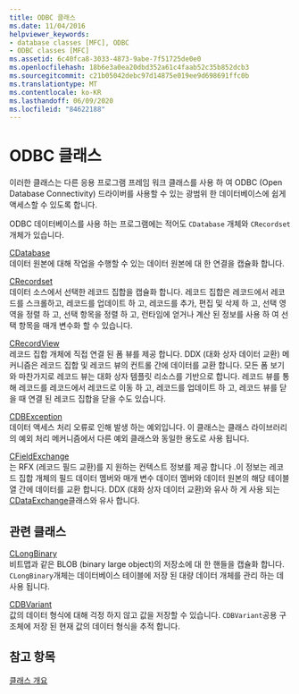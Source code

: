 ```yaml
---
title: ODBC 클래스
ms.date: 11/04/2016
helpviewer_keywords:
- database classes [MFC], ODBC
- ODBC classes [MFC]
ms.assetid: 6c40fca8-3033-4873-9abe-7f51725de0e0
ms.openlocfilehash: 18b6e3a0ea20dbd352a61c4faab52c35b852dcb3
ms.sourcegitcommit: c21b05042debc97d14875e019ee9d698691ffc0b
ms.translationtype: MT
ms.contentlocale: ko-KR
ms.lasthandoff: 06/09/2020
ms.locfileid: "84622188"
---
```

# <a name="odbc-classes"></a>ODBC 클래스

이러한 클래스는 다른 응용 프로그램 프레임 워크 클래스를 사용 하 여 ODBC (Open Database Connectivity) 드라이버를 사용할 수 있는 광범위 한 데이터베이스에 쉽게 액세스할 수 있도록 합니다.

ODBC 데이터베이스를 사용 하는 프로그램에는 적어도 `CDatabase` 개체와 `CRecordset` 개체가 있습니다.

[CDatabase](reference/cdatabase-class.md)<br/>
데이터 원본에 대해 작업을 수행할 수 있는 데이터 원본에 대 한 연결을 캡슐화 합니다.

[CRecordset](reference/crecordset-class.md)<br/>
데이터 소스에서 선택한 레코드 집합을 캡슐화 합니다. 레코드 집합은 레코드에서 레코드를 스크롤하고, 레코드를 업데이트 하 고, 레코드를 추가, 편집 및 삭제 하 고, 선택 영역을 정렬 하 고, 선택 항목을 정렬 하 고, 런타임에 얻거나 계산 된 정보를 사용 하 여 선택 항목을 매개 변수화 할 수 있습니다.

[CRecordView](reference/crecordview-class.md)<br/>
레코드 집합 개체에 직접 연결 된 폼 뷰를 제공 합니다. DDX (대화 상자 데이터 교환) 메커니즘은 레코드 집합 및 레코드 뷰의 컨트롤 간에 데이터를 교환 합니다. 모든 폼 보기와 마찬가지로 레코드 뷰는 대화 상자 템플릿 리소스를 기반으로 합니다. 레코드 뷰를 통해 레코드를 레코드에서 레코드로 이동 하 고, 레코드를 업데이트 하 고, 레코드 뷰를 닫을 때 연결 된 레코드 집합을 닫을 수도 있습니다.

[CDBException](reference/cdbexception-class.md)<br/>
데이터 액세스 처리 오류로 인해 발생 하는 예외입니다. 이 클래스는 클래스 라이브러리의 예외 처리 메커니즘에서 다른 예외 클래스와 동일한 용도로 사용 됩니다.

[CFieldExchange](reference/cfieldexchange-class.md)<br/>
는 RFX (레코드 필드 교환)를 지 원하는 컨텍스트 정보를 제공 합니다 .이 정보는 레코드 집합 개체의 필드 데이터 멤버와 매개 변수 데이터 멤버와 데이터 원본의 해당 테이블 열 간에 데이터를 교환 합니다. DDX (대화 상자 데이터 교환)와 유사 하 게 사용 되는 [CDataExchange](reference/cdataexchange-class.md)클래스와 유사 합니다.

## <a name="related-classes"></a>관련 클래스

[CLongBinary](reference/clongbinary-class.md)<br/>
비트맵과 같은 BLOB (binary large object)의 저장소에 대 한 핸들을 캡슐화 합니다. `CLongBinary`개체는 데이터베이스 테이블에 저장 된 대량 데이터 개체를 관리 하는 데 사용 됩니다.

[CDBVariant](reference/cdbvariant-class.md)<br/>
값의 데이터 형식에 대해 걱정 하지 않고 값을 저장할 수 있습니다. `CDBVariant`공용 구조체에 저장 된 현재 값의 데이터 형식을 추적 합니다.

## <a name="see-also"></a>참고 항목

[클래스 개요](class-library-overview.md)
